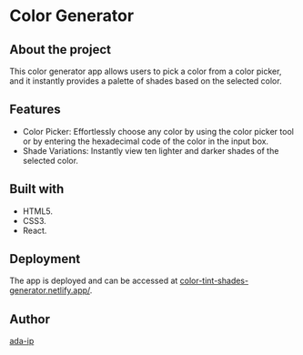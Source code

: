 # Color Generator
## About the project
This color generator app allows users to pick a color from a color picker, and it instantly provides a palette of shades based on the selected color. 

## Features
* Color Picker: Effortlessly choose any color by using the color picker tool or by entering the hexadecimal code of the color in the input box.
* Shade Variations: Instantly view ten lighter and darker shades of the selected color.

## Built with

* HTML5. 
* CSS3.
* React.

## Deployment
The app is deployed and can be accessed at [color-tint-shades-generator.netlify.app/](https://color-tint-shades-generator.netlify.app/).

## Author
[ada-ip](https://github.com/ada-ip)
